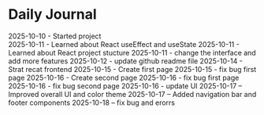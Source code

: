# Daily Journal

2025-10-10 - Started project  
2025-10-11 - Learned about React useEffect and useState
2025-10-11 - Learned about React project stucture
2025-10-11 - change the interface and add more features
2025-10-12 - update github readme file
2025-10-14 - Strat recat frontend
2025-10-15 - Create first page
2025-10-15 - fix bug first page
2025-10-16 - Create second page
2025-10-16 - fix bug first page
2025-10-16 - fix bug second page
2025-10-16 - update UI
2025-10-17 – Improved overall UI and color theme
2025-10-17 – Added navigation bar and footer components
2025-10-18 – fix bug and erorrs